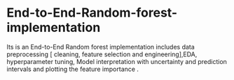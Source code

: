 # End-to-End-Random-forest-implementation
Its is an End-to-End Random forest implementation includes data preprocessing [ cleaning, feature selection and engineering],EDA, hyperparameter tuning, Model interpretation with uncertainty and prediction intervals and plotting the feature importance . 
